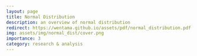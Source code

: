 ```yaml
---
layout: page
title: Normal Distribution
description: an overview of normal distribution
redirect: https://wentama.github.io/assets/pdf/normal_distribution.pdf
img: assets/img/normal_dist/cover.png
importance: 3
category: research & analysis
---
```

